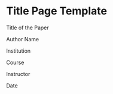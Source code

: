 # Title Page Template

<!-- Usage: Add this file as `title_page.md` when the selected writing style (e.g., APA, ABNT, Chicago, Turabian) requires a separate title or cover page. Not needed for MLA unless specified by the instructor. -->

Title of the Paper

Author Name

Institution

Course

Instructor

Date
